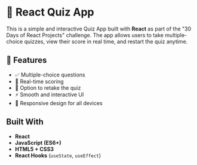 # 🧠 React Quiz App

This is a simple and interactive Quiz App built with **React** as part of the "30 Days of React Projects" challenge. The app allows users to take multiple-choice quizzes, view their score in real time, and restart the quiz anytime.



## 🚀 Features

- ✅ Multiple-choice questions
- 🎯 Real-time scoring
- 🔁 Option to retake the quiz
- ⚡ Smooth and interactive UI
- 📱 Responsive design for all devices



##  Built With

- **React**
- **JavaScript (ES6+)**
- **HTML5 + CSS3**
- **React Hooks** (`useState`, `useEffect`)



